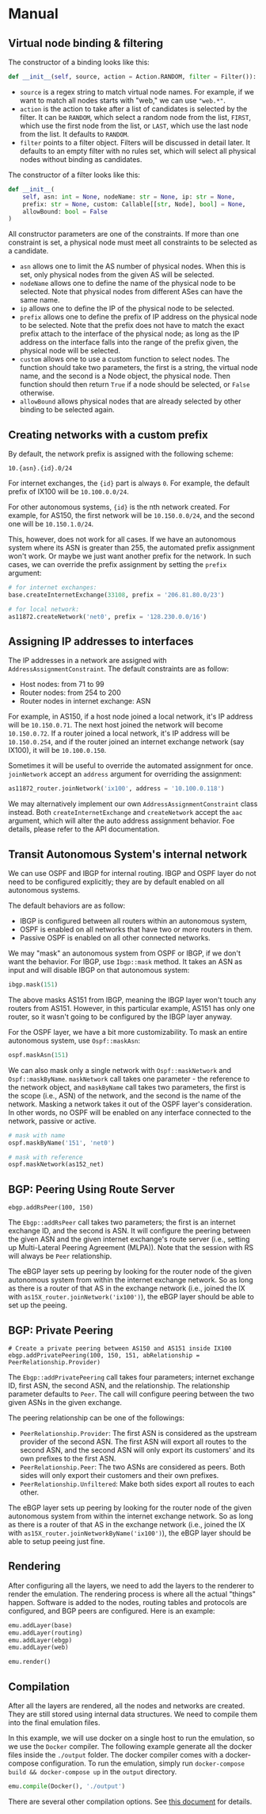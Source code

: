 # Manual

<a name="virtual-node-binding"></a>
## Virtual node binding & filtering

The constructor of a binding looks like this:

```python
def __init__(self, source, action = Action.RANDOM, filter = Filter()):
```

- `source` is a regex string to match virtual node names. For example, if we want to match all nodes starts with "web," we can use `"web.*"`.
- `action` is the action to take after a list of candidates is selected by the filter. It can be `RANDOM`, which select a random node from the list, `FIRST`, which use the first node from the list, or `LAST`, which use the last node from the list. It defaults to `RANDOM`.
- `filter` points to a filter object. Filters will be discussed in detail later. It defaults to an empty filter with no rules set, which will select all physical nodes without binding as candidates.

The constructor of a filter looks like this:

```python
def __init__(
    self, asn: int = None, nodeName: str = None, ip: str = None,
    prefix: str = None, custom: Callable[[str, Node], bool] = None,
    allowBound: bool = False
)
```

All constructor parameters are one of the constraints. If more than one constraint is set, a physical node must meet all constraints to be selected as a candidate. 

- `asn` allows one to limit the AS number of physical nodes. When this is set, only physical nodes from the given AS will be selected.
- `nodeName` allows one to define the name of the physical node to be selected. Note that physical nodes from different ASes can have the same name. 
- `ip` allows one to define the IP of the physical node to be selected.
- `prefix` allows one to define the prefix of IP address on the physical node to be selected. Note that the prefix does not have to match the exact prefix attach to the interface of the physical node; as long as the IP address on the interface falls into the range of the prefix given, the physical node will be selected.
- `custom` allows one to use a custom function to select nodes. The function should take two parameters, the first is a string, the virtual node name, and the second is a Node object, the physical node. Then function should then return `True` if a node should be selected, or `False` otherwise.
- `allowBound` allows physical nodes that are already selected by other binding to be selected again.


<a name="create-network-with-prefix"></a>
## Creating networks with a custom prefix

By default, the network prefix is assigned with the following scheme:

```
10.{asn}.{id}.0/24
```

For internet exchanges, the `{id}` part is always `0`. For example, the default prefix of IX100 will be `10.100.0.0/24`.

For other autonomous systems, `{id}` is the nth network created. For example, for AS150, the first network will be `10.150.0.0/24`, and the second one will be `10.150.1.0/24`.

This, however, does not work for all cases. If we have an autonomous system where its ASN is greater than 255, the automated prefix assignment won't work. Or maybe we just want another prefix for the network. In such cases, we can override the prefix assignment by setting the `prefix` argument:

```python
# for internet exchanges:
base.createInternetExchange(33108, prefix = '206.81.80.0/23')

# for local network:
as11872.createNetwork('net0', prefix = '128.230.0.0/16')
```

<a name="assign-ip-to-interface"></a>
## Assigning IP addresses to interfaces

The IP addresses in a network are assigned with `AddressAssignmentConstraint`. The default constraints are as follow:

- Host nodes: from 71 to 99
- Router nodes: from 254 to 200
- Router nodes in internet exchange: ASN

For example, in AS150, if a host node joined a local network, it's IP address will be `10.150.0.71`. The next host joined the network will become `10.150.0.72`. If a router joined a local network, it's IP address will be `10.150.0.254`, and if the router joined an internet exchange network (say IX100), it will be `10.100.0.150`.

Sometimes it will be useful to override the automated assignment for once. `joinNetwork` accept an `address` argument for overriding the assignment:

```python
as11872_router.joinNetwork('ix100', address = '10.100.0.118')
```

We may alternatively implement our own `AddressAssignmentConstraint` class instead. Both `createInternetExchange` and `createNetwork` accept the `aac` argument, which will alter the auto address assignment behavior. Foe details, please refer to the API documentation.


<a name="transit-as-network"></a>
## Transit Autonomous System's internal network

We can use OSPF and IBGP for internal routing. IBGP and OSPF layer do not need to be configured explicitly; they are by default enabled on all autonomous systems.

The default behaviors are as follow:

- IBGP is configured between all routers within an autonomous system,
- OSPF is enabled on all networks that have two or more routers in them.
- Passive OSPF is enabled on all other connected networks.

We may "mask" an autonomous system from OSPF or IBGP, if we don't want the behavior. For IBGP, use `Ibgp::mask` method. It takes an ASN as input and will disable IBGP on that autonomous system:

```python
ibgp.mask(151)
```

The above masks AS151 from IBGP, meaning the IBGP layer won't touch any routers from AS151. However, in this particular example, AS151 has only one router, so it wasn't going to be configured by the IBGP layer anyway.

For the OSPF layer, we have a bit more customizability. To mask an entire autonomous system, use `Ospf::maskAsn`:

```python
ospf.maskAsn(151)
```

We can also mask only a single network with `Ospf::maskNetwork` and `Ospf::maskByName`. `maskNetwork` call takes one parameter - the reference to the network object, and `maskByName` call takes two parameters, the first is the scope (i.e., ASN) of the network, and the second is the name of the network. Masking a network takes it out of the OSPF layer's consideration. In other words, no OSPF will be enabled on any interface connected to the network, passive or active.

```python
# mask with name
ospf.maskByName('151', 'net0')

# mask with reference
ospf.maskNetwork(as152_net)
```

<a name="bgp-rs-peering"></a>
## BGP: Peering Using Route Server

```
ebgp.addRsPeer(100, 150)
```

The `Ebgp::addRsPeer` call takes two parameters; the first is an internet exchange ID, and the second is ASN. It will configure the peering between the given ASN and the given internet exchange's route server (i.e., setting up Multi-Lateral Peering Agreement (MLPA)). Note that the session with RS will always be `Peer` relationship.

The eBGP layer sets up peering by looking for the router node of the given autonomous system from within the internet exchange network. So as long as there is a router of that AS in the exchange network (i.e., joined the IX with `as15X_router.joinNetwork('ix100')`), the eBGP layer should be able to set up the peeing.



<a name="bgp-private-peering"></a>
## BGP: Private Peering

```
# Create a private peering between AS150 and AS151 inside IX100
ebgp.addPrivatePeering(100, 150, 151, abRelationship = PeerRelationship.Provider)
```

The `Ebgp::addPrivatePeering` call takes four parameters; internet exchange ID, first ASN, the second ASN, and the relationship. The relationship parameter defaults to `Peer`. The call will configure peering between the two given ASNs in the given exchange. 

The peering relationship can be one of the followings:

- `PeerRelationship.Provider`: The first ASN is considered as the upstream provider of the second ASN. The first ASN will export all routes to the second ASN, and the second ASN will only export its customers' and its own prefixes to the first ASN.
- `PeerRelationship.Peer`: The two ASNs are considered as peers. Both sides will only export their customers and their own prefixes.
- `PeerRelationship.Unfiltered`: Make both sides export all routes to each other.


The eBGP layer sets up peering by looking for the router node of the given autonomous system from within the internet exchange network. So as long as there is a router of that AS in the exchange network (i.e., joined the IX with `as15X_router.joinNetworkByName('ix100')`), the eBGP layer should be able to setup peeing just fine.


<a name="rendering"></a>
## Rendering

After configuring all the layers, we need to add the layers to the renderer to render the emulation.
The rendering process is where all the actual "things" happen. Software is added to the nodes, 
routing tables and protocols are configured, and BGP peers are configured.
Here is an example: 


```python
emu.addLayer(base)
emu.addLayer(routing)
emu.addLayer(ebgp)
emu.addLayer(web)

emu.render()
```

<a name="compilation"></a>
## Compilation

After all the layers are rendered, all the nodes and networks are created. 
They are still stored using internal data structures. We need to 
compile them into the final emulation files. 

In this example, we will use docker on a single host to run the emulation, 
so we use the `Docker` compiler. The following example generate all
the docker files inside the `./output` folder. 
The docker compiler comes with a docker-compose configuration. 
To run the emulation, simply run `docker-compose build && docker-compose up` 
in the `output` directory.

```python
emu.compile(Docker(), './output')
```

There are several other compilation options. See [this document](./manual_compiler.md)
for details.




